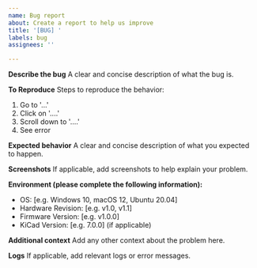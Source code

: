 ```yaml
---
name: Bug report
about: Create a report to help us improve
title: '[BUG] '
labels: bug
assignees: ''

---
```


**Describe the bug**
A clear and concise description of what the bug is.

**To Reproduce**
Steps to reproduce the behavior:
1. Go to '...'
2. Click on '....'
3. Scroll down to '....'
4. See error

**Expected behavior**
A clear and concise description of what you expected to happen.

**Screenshots**
If applicable, add screenshots to help explain your problem.

**Environment (please complete the following information):**
 - OS: [e.g. Windows 10, macOS 12, Ubuntu 20.04]
 - Hardware Revision: [e.g. v1.0, v1.1]
 - Firmware Version: [e.g. v1.0.0]
 - KiCad Version: [e.g. 7.0.0] (if applicable)

**Additional context**
Add any other context about the problem here.

**Logs**
If applicable, add relevant logs or error messages.

